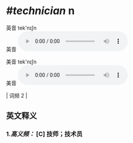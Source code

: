 # ***\#technician*** n
英音 tek'nɪʃn  
英音
<audio src="./media/technician-B.aac" controls="controls"></audio>

美音 tek'nɪʃn  
美音
<audio src="./media/technician.aac" controls="controls"></audio>



| 词频 2 |  

英文释义
---
### 1.*高义频：* **[C] 技师；技术员**  


